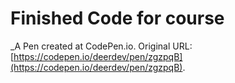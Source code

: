 # Finished Code for course
 _A Pen created at CodePen.io. Original URL: [https://codepen.io/deerdev/pen/zgzpqB](https://codepen.io/deerdev/pen/zgzpqB).

 